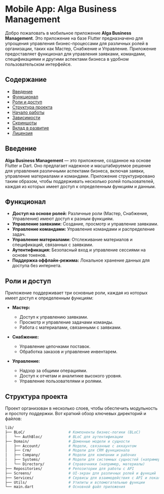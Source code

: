 # Mobile App: Alga Business Management

Добро пожаловать в мобильное приложение **Alga Business Management**. Это приложение на базе Flutter предназначено для упрощения управления бизнес-процессами для различных ролей в организации, таких как Мастер, Снабжение и Управление. Приложение предоставляет функционал для управления заявками, командами, спецификациями и другими аспектами бизнеса в удобном пользовательском интерфейсе.

## Содержание

- [Введение](#введение)
- [Функционал](#функционал)
- [Роли и доступ](#роли-и-доступ)
- [Структура проекта](#структура-проекта)
- [Начало работы](#начало-работы)
- [Зависимости](#зависимости)
- [Скриншоты](#скриншоты)
- [Вклад в развитие](#вклад-в-развитие)
- [Лицензия](#лицензия)

## Введение

**Alga Business Management** — это приложение, созданное на основе Flutter и Dart. Оно предлагает надежное и масштабируемое решение для управления различными аспектами бизнеса, включая заявки, управление материалами и командами. Приложение структурировано таким образом, чтобы поддерживать несколько ролей пользователей, каждая из которых имеет доступ к определенным функциям и данным.

## Функционал

- **Доступ на основе ролей:** Различные роли (Мастер, Снабжение, Управление) имеют доступ к разным функциям.
- **Управление заявками:** Создание, просмотр и управление заявками.
- **Управление командами:** Управление командами и распределение задач.
- **Управление материалами:** Отслеживание материалов и спецификаций, связанных с заявками.
- **Аутентификация:** Безопасный вход и управление сессиями на основе токенов.
- **Поддержка оффлайн-режима:** Локальное хранение данных для доступа без интернета.

## Роли и доступ

Приложение поддерживает три основные роли, каждая из которых имеет доступ к определенным функциям:

- **Мастер:**
  - Доступ к управлению заявками.
  - Просмотр и управление задачами команды.
  - Работа с материалами, связанными с заявками.

- **Снабжение:**
  - Управление цепочками поставок.
  - Обработка заказов и управление инвентарем.

- **Управление:**
  - Надзор за общими операциями.
  - Доступ к отчетам и аналитике высокого уровня.
  - Управление пользователями и ролями.

## Структура проекта

Проект организован в несколько слоев, чтобы обеспечить модульность и простоту поддержки. Вот краткий обзор ключевых директорий и файлов:

```bash
lib/
├── BLoC/                    # Компоненты бизнес-логики (BLoC)
│   └── AuthBloc/            # BLoC для аутентификации
├── Domain/                  # Доменные модели и сущности
│   ├── Account/             # Модели, связанные с аккаунтом
│   ├── Crm/                 # Модели для CRM функционала
│   ├── Company/             # Модели для компании и рабочих
│   ├── Systems/             # Модели для системных сущностей (например, единицы измерения)
│   └── Directory/           # Справочники (например, материалы)
├── Repositories/            # Репозитории для работы с API
├── Screens/                 # UI-экран для различных ролей и функций
├── Services/                # Сервисы для взаимодействия с API и локальным хранилищем
├── Utils/                   # Утилиты и вспомогательные функции
└── main.dart                # Основной файл приложения
